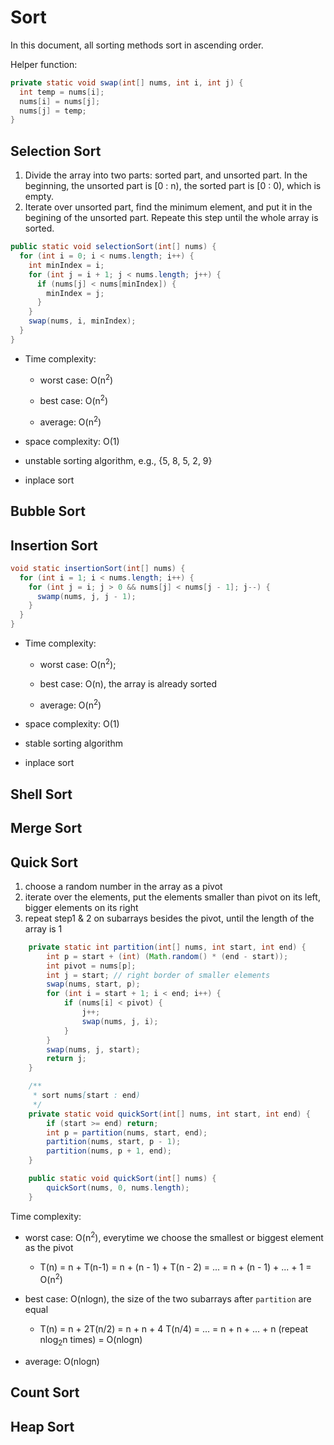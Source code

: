 # Sort

In this document, all sorting methods sort in ascending order.



Helper function:

```java
private static void swap(int[] nums, int i, int j) {
  int temp = nums[i];
  nums[i] = nums[j];
  nums[j] = temp;
}
```

## Selection Sort

1. Divide the array into two parts: sorted part, and unsorted part. In the beginning, the unsorted part is [0 : n), the sorted part is [0 : 0), which is empty. 
2. Iterate over unsorted part, find the minimum element, and put it in the begining of the unsorted part. Repeate this step until the whole array is sorted. 

```java
public static void selectionSort(int[] nums) {
  for (int i = 0; i < nums.length; i++) {
    int minIndex = i;
    for (int j = i + 1; j < nums.length; j++) {
      if (nums[j] < nums[minIndex]) {
        minIndex = j;
      }
    }
    swap(nums, i, minIndex);
  }
}
```

- Time complexity:

  - worst case: O(n<sup>2</sup>)

  - best case: O(n<sup>2</sup>)

  - average: O(n<sup>2</sup>)

- space complexity: O(1)
- unstable sorting algorithm, e.g., {5, 8, 5, 2, 9}
- inplace sort

## Bubble Sort

## Insertion Sort

```java
void static insertionSort(int[] nums) {
  for (int i = 1; i < nums.length; i++) {
    for (int j = i; j > 0 && nums[j] < nums[j - 1]; j--) {
      swamp(nums, j, j - 1);
    }
  }
}
```

- Time complexity:

  - worst case: O(n<sup>2</sup>);

  - best case: O(n), the array is already sorted

  - average: O(n<sup>2</sup>)

- space complexity: O(1)

- stable sorting algorithm

- inplace sort

## Shell Sort

## Merge Sort

## Quick Sort

1. choose a random number in the array as a pivot
2. iterate over the elements, put the elements smaller than pivot on its left, bigger elements on its right
3. repeat step1 & 2 on subarrays besides the pivot, until the length of the array is 1

```java
    private static int partition(int[] nums, int start, int end) {
        int p = start + (int) (Math.random() * (end - start));
        int pivot = nums[p];
        int j = start; // right border of smaller elements
        swap(nums, start, p);
        for (int i = start + 1; i < end; i++) {
            if (nums[i] < pivot) {
                j++;
                swap(nums, j, i);
            }
        }
        swap(nums, j, start);
        return j;
    }

    /**
     * sort nums[start : end)
     */
    private static void quickSort(int[] nums, int start, int end) {
        if (start >= end) return;
        int p = partition(nums, start, end);
        partition(nums, start, p - 1);
        partition(nums, p + 1, end);
    }

    public static void quickSort(int[] nums) {
        quickSort(nums, 0, nums.length);
    }
```

Time complexity:

- worst case: O(n<sup>2</sup>), everytime we choose the smallest or biggest element as the pivot
  - T(n) = n + T(n-1) = n + (n - 1) + T(n - 2) = ... = n + (n - 1) + ... + 1 = O(n<sup>2</sup>)

- best case: O(nlogn), the size of the two subarrays after `partition` are equal
  - T(n) = n + 2T(n/2) = n + n + 4 T(n/4) = ... = n + n + ... + n (repeat nlog<sub>2</sub>n times) = O(nlogn)

- average: O(nlogn)

## Count Sort

## Heap Sort


